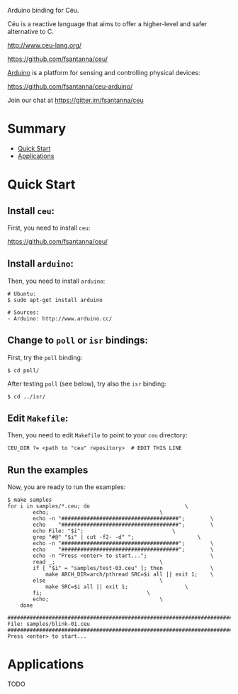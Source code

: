 Arduino binding for Céu.

Céu is a reactive language that aims to offer a higher-level and safer 
alternative to C.

http://www.ceu-lang.org/

https://github.com/fsantanna/ceu/

[Arduino](http://www.arduino.cc/) is a platform for sensing and controlling 
physical devices:

https://github.com/fsantanna/ceu-arduino/

Join our chat at https://gitter.im/fsantanna/ceu

# Summary

* [Quick Start](#quick-start)
* [Applications](#applications)

# Quick Start

## Install `ceu`:

First, you need to install `ceu`:

https://github.com/fsantanna/ceu/

## Install `arduino`:

Then, you need to install `arduino`:

```
# Ubuntu:
$ sudo apt-get install arduino

# Sources:
- Arduino: http://www.arduino.cc/
```

## Change to `poll` or `isr` bindings:

First, try the `poll` binding:

```
$ cd poll/
```

After testing `poll` (see below), try also the `isr` binding:

```
$ cd ../isr/
```

## Edit `Makefile`:

Then, you need to edit `Makefile` to point to your `ceu` directory:

```
CEU_DIR ?= <path to "ceu" repository>  # EDIT THIS LINE
```

## Run the examples

Now, you are ready to run the examples:

```
$ make samples
for i in samples/*.ceu; do								\
		echo;									\
		echo -n "#####################################";		\
		echo    "#####################################";		\
		echo File: "$i";							\
		grep "#@" "$i" | cut -f2- -d" ";					\
		echo -n "#####################################";		\
		echo    "#####################################";		\
		echo -n "Press <enter> to start...";					\
		read _;									\
		if [ "$i" = "samples/test-03.ceu" ]; then				\
			make ARCH_DIR=arch/pthread SRC=$i all || exit 1;	\
		else									\
			make SRC=$i all || exit 1;					\
		fi;									\
		echo;									\
	done

##########################################################################
File: samples/blink-01.ceu
##########################################################################
Press <enter> to start...
```

# Applications

TODO
